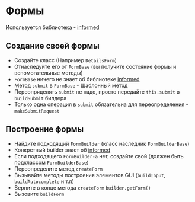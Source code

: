 # Формы

Используется библиотека - [informed](https://joepuzzo.github.io/informed/?path=/story/introduction--getting-started)

## Cоздание своей формы

- Создайте класс (Например `DetailsForm`)
- Отнаследуйте его от `FormBase` (вы получите состояние формы и вспомогательные методы)
- `FormBase` ничего не знает об библиотеке [informed](https://joepuzzo.github.io/informed/?path=/story/introduction--getting-started)
- Метод `submit` в `FormBase` - Шаблонный метод
- Переопряделять `submit` не надо, просто передайте `this.submit` в `buildSubmit` билдера
- Только одна операция в `submit` обязательна для переопределения - `makeSubmitRequest`

## Построение формы

- Найдите подходящий `FormBuilder` (класс наследник `FormBuilderBase`)
- Конкретный builder знает об [informed](https://joepuzzo.github.io/informed/?path=/story/introduction--getting-started)
- Если подходящего `FormBuilder-a` нет, создайте свой (должен быть подклассом `FormBuilderBase`)
- Переопределите метод `createForm`
- Вызывайте методы построения элементов GUI (`buildInput`, `buildAutocomplete` и т.п)
- Верните в конце метода `createForm` `builder.getForm()`
- Вызовите `buildForm`
